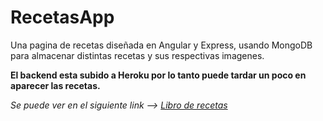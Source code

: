 # RecetasApp

Una pagina de recetas diseñada en Angular y Express, usando MongoDB para almacenar distintas recetas y sus respectivas imagenes.

**El backend esta subido a Heroku por lo tanto puede tardar un poco en aparecer las recetas.**

*Se puede ver en el siguiente link --> [Libro de recetas](https://libro-de-recetas.netlify.app/)*



